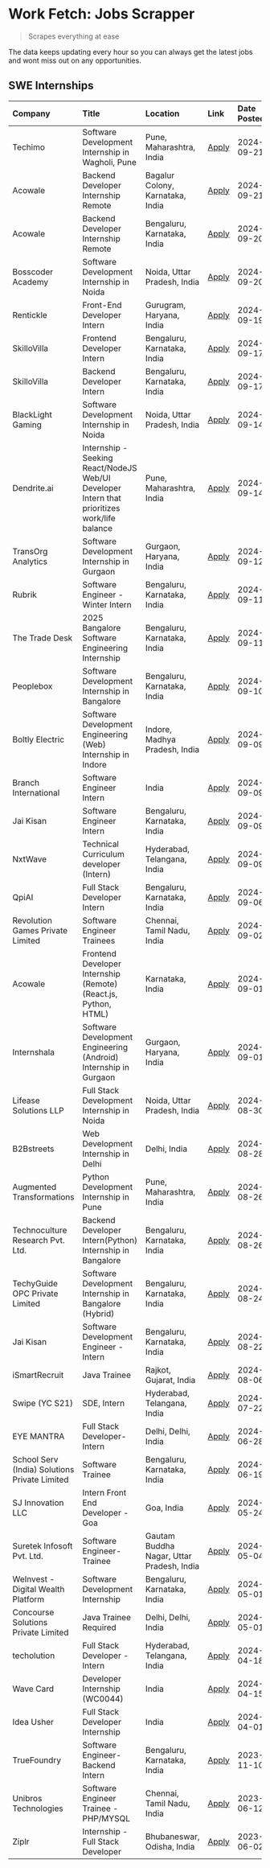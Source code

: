 # Work Fetch: Jobs Scrapper
> Scrapes everything at ease

The data keeps updating every hour so you can always get the latest jobs and wont miss out on any opportunities.

## SWE Internships
<!--START_SECTION:workfetch-->
| Company                                       | Title                                                                                        | Location                                  | Link                                                                                                                                                                                                                                                                                                        | Date Posted   |
|:----------------------------------------------|:---------------------------------------------------------------------------------------------|:------------------------------------------|:------------------------------------------------------------------------------------------------------------------------------------------------------------------------------------------------------------------------------------------------------------------------------------------------------------|:--------------|
| Techimo                                       | Software Development Internship in Wagholi, Pune                                             | Pune, Maharashtra, India                  | [Apply](https://in.linkedin.com/jobs/view/software-development-internship-in-wagholi-pune-at-techimo-4032105423?position=9&pageNum=0&refId=hZzC5LiLzhd9IGg9ydN77g%3D%3D&trackingId=6hnlp4P%2FMwh14mlnC9Fg3Q%3D%3D&trk=public_jobs_jserp-result_search-card)                                                 | 2024-09-21    |
| Acowale                                       | Backend Developer Internship Remote                                                          | Bagalur Colony, Karnataka, India          | [Apply](https://in.linkedin.com/jobs/view/backend-developer-internship-remote-at-acowale-4030088707?position=20&pageNum=0&refId=hZzC5LiLzhd9IGg9ydN77g%3D%3D&trackingId=OYoVBsJ7SnFHTVs6MIyiEw%3D%3D&trk=public_jobs_jserp-result_search-card)                                                              | 2024-09-21    |
| Acowale                                       | Backend Developer Internship Remote                                                          | Bengaluru, Karnataka, India               | [Apply](https://in.linkedin.com/jobs/view/backend-developer-internship-remote-at-acowale-4030975489?position=13&pageNum=0&refId=hZzC5LiLzhd9IGg9ydN77g%3D%3D&trackingId=RUKWsYNp3Fx%2B974O3b86cw%3D%3D&trk=public_jobs_jserp-result_search-card)                                                            | 2024-09-20    |
| Bosscoder Academy                             | Software Development Internship in Noida                                                     | Noida, Uttar Pradesh, India               | [Apply](https://in.linkedin.com/jobs/view/software-development-internship-in-noida-at-bosscoder-academy-4031161323?position=22&pageNum=0&refId=hZzC5LiLzhd9IGg9ydN77g%3D%3D&trackingId=RFGZAbnLnHRQ1Q5aCDh%2F4A%3D%3D&trk=public_jobs_jserp-result_search-card)                                             | 2024-09-20    |
| Rentickle                                     | Front-End Developer Intern                                                                   | Gurugram, Haryana, India                  | [Apply](https://in.linkedin.com/jobs/view/front-end-developer-intern-at-rentickle-4028002764?position=44&pageNum=0&refId=hZzC5LiLzhd9IGg9ydN77g%3D%3D&trackingId=5k3UtwPaJnvxxSopXCKxqA%3D%3D&trk=public_jobs_jserp-result_search-card)                                                                     | 2024-09-19    |
| SkilloVilla                                   | Frontend Developer Intern                                                                    | Bengaluru, Karnataka, India               | [Apply](https://in.linkedin.com/jobs/view/frontend-developer-intern-at-skillovilla-4025873510?position=6&pageNum=0&refId=hZzC5LiLzhd9IGg9ydN77g%3D%3D&trackingId=agWv7QmYndXShiKKORSZIg%3D%3D&trk=public_jobs_jserp-result_search-card)                                                                     | 2024-09-17    |
| SkilloVilla                                   | Backend Developer Intern                                                                     | Bengaluru, Karnataka, India               | [Apply](https://in.linkedin.com/jobs/view/backend-developer-intern-at-skillovilla-4025860894?position=17&pageNum=0&refId=hZzC5LiLzhd9IGg9ydN77g%3D%3D&trackingId=SnAnjhfnOQqSNDYdl0yInA%3D%3D&trk=public_jobs_jserp-result_search-card)                                                                     | 2024-09-17    |
| BlackLight Gaming                             | Software Development Internship in Noida                                                     | Noida, Uttar Pradesh, India               | [Apply](https://in.linkedin.com/jobs/view/software-development-internship-in-noida-at-blacklight-gaming-4026655870?position=21&pageNum=0&refId=hZzC5LiLzhd9IGg9ydN77g%3D%3D&trackingId=vMGoW0jFl6UO7qjGRItQZQ%3D%3D&trk=public_jobs_jserp-result_search-card)                                               | 2024-09-14    |
| Dendrite.ai                                   | Internship - Seeking React/NodeJS Web/UI Developer Intern that prioritizes work/life balance | Pune, Maharashtra, India                  | [Apply](https://in.linkedin.com/jobs/view/internship-seeking-react-nodejs-web-ui-developer-intern-that-prioritizes-work-life-balance-at-dendrite-ai-4025969106?position=36&pageNum=0&refId=hZzC5LiLzhd9IGg9ydN77g%3D%3D&trackingId=0a%2F62F3SXfZq7rGaaZPHhw%3D%3D&trk=public_jobs_jserp-result_search-card) | 2024-09-14    |
| TransOrg Analytics                            | Software Development Internship in Gurgaon                                                   | Gurgaon, Haryana, India                   | [Apply](https://in.linkedin.com/jobs/view/software-development-internship-in-gurgaon-at-transorg-analytics-4024791052?position=46&pageNum=0&refId=hZzC5LiLzhd9IGg9ydN77g%3D%3D&trackingId=xAjVFfgjwd0pHcIRIR9T8g%3D%3D&trk=public_jobs_jserp-result_search-card)                                            | 2024-09-12    |
| Rubrik                                        | Software Engineer - Winter Intern                                                            | Bengaluru, Karnataka, India               | [Apply](https://in.linkedin.com/jobs/view/software-engineer-winter-intern-at-rubrik-4006567784?position=7&pageNum=0&refId=hZzC5LiLzhd9IGg9ydN77g%3D%3D&trackingId=sI%2BTYPKhWRe%2B9z6yfd0jeA%3D%3D&trk=public_jobs_jserp-result_search-card)                                                                | 2024-09-11    |
| The Trade Desk                                | 2025 Bangalore Software Engineering Internship                                               | Bengaluru, Karnataka, India               | [Apply](https://in.linkedin.com/jobs/view/2025-bangalore-software-engineering-internship-at-the-trade-desk-3987456531?position=25&pageNum=0&refId=hZzC5LiLzhd9IGg9ydN77g%3D%3D&trackingId=r7um5E6LfZiGQNUY0fQYJQ%3D%3D&trk=public_jobs_jserp-result_search-card)                                            | 2024-09-11    |
| Peoplebox                                     | Software Development Internship in Bangalore                                                 | Bengaluru, Karnataka, India               | [Apply](https://in.linkedin.com/jobs/view/software-development-internship-in-bangalore-at-peoplebox-4022411601?position=8&pageNum=0&refId=hZzC5LiLzhd9IGg9ydN77g%3D%3D&trackingId=TejrBoOhVJ1TmWBMflLovw%3D%3D&trk=public_jobs_jserp-result_search-card)                                                    | 2024-09-10    |
| Boltly Electric                               | Software Development Engineering (Web) Internship in Indore                                  | Indore, Madhya Pradesh, India             | [Apply](https://in.linkedin.com/jobs/view/software-development-engineering-web-internship-in-indore-at-boltly-electric-4021686267?position=11&pageNum=0&refId=hZzC5LiLzhd9IGg9ydN77g%3D%3D&trackingId=j%2Fzxz51fs2UzhPs1r2QKyQ%3D%3D&trk=public_jobs_jserp-result_search-card)                              | 2024-09-09    |
| Branch International                          | Software Engineer Intern                                                                     | India                                     | [Apply](https://in.linkedin.com/jobs/view/software-engineer-intern-at-branch-international-3360513601?position=35&pageNum=0&refId=hZzC5LiLzhd9IGg9ydN77g%3D%3D&trackingId=h35o1dOOGgai%2BaJSpbrQFA%3D%3D&trk=public_jobs_jserp-result_search-card)                                                          | 2024-09-09    |
| Jai Kisan                                     | Software Engineer Intern                                                                     | Bengaluru, Karnataka, India               | [Apply](https://in.linkedin.com/jobs/view/software-engineer-intern-at-jai-kisan-4024075360?position=43&pageNum=0&refId=hZzC5LiLzhd9IGg9ydN77g%3D%3D&trackingId=9YFKAtZ6cwMG6frujgjLwg%3D%3D&trk=public_jobs_jserp-result_search-card)                                                                       | 2024-09-09    |
| NxtWave                                       | Technical Curriculum developer (Intern)                                                      | Hyderabad, Telangana, India               | [Apply](https://in.linkedin.com/jobs/view/technical-curriculum-developer-intern-at-nxtwave-4020462207?position=45&pageNum=0&refId=hZzC5LiLzhd9IGg9ydN77g%3D%3D&trackingId=3OjycKEGFu4MUpDTM%2FjDEw%3D%3D&trk=public_jobs_jserp-result_search-card)                                                          | 2024-09-09    |
| QpiAI                                         | Full Stack Developer Intern                                                                  | Bengaluru, Karnataka, India               | [Apply](https://in.linkedin.com/jobs/view/full-stack-developer-intern-at-qpiai-4017395346?position=48&pageNum=0&refId=hZzC5LiLzhd9IGg9ydN77g%3D%3D&trackingId=GFCseRcc4mjkpRVulndsRg%3D%3D&trk=public_jobs_jserp-result_search-card)                                                                        | 2024-09-06    |
| Revolution Games Private Limited              | Software Engineer Trainees                                                                   | Chennai, Tamil Nadu, India                | [Apply](https://in.linkedin.com/jobs/view/software-engineer-trainees-at-revolution-games-private-limited-4015912927?position=30&pageNum=0&refId=hZzC5LiLzhd9IGg9ydN77g%3D%3D&trackingId=piLCDYZbgS7Q1KIScqDyew%3D%3D&trk=public_jobs_jserp-result_search-card)                                              | 2024-09-02    |
| Acowale                                       | Frontend Developer Internship (Remote) (React.js, Python, HTML)                              | Karnataka, India                          | [Apply](https://in.linkedin.com/jobs/view/frontend-developer-internship-remote-react-js-python-html-at-acowale-4014663920?position=2&pageNum=0&refId=hZzC5LiLzhd9IGg9ydN77g%3D%3D&trackingId=AZ3UqK43WEp18095mdIX%2FA%3D%3D&trk=public_jobs_jserp-result_search-card)                                       | 2024-09-01    |
| Internshala                                   | Software Development Engineering (Android) Internship in Gurgaon                             | Gurgaon, Haryana, India                   | [Apply](https://in.linkedin.com/jobs/view/software-development-engineering-android-internship-in-gurgaon-at-internshala-4015471580?position=12&pageNum=0&refId=hZzC5LiLzhd9IGg9ydN77g%3D%3D&trackingId=z05ci9S7pI9rLg5%2Bp6H0Vw%3D%3D&trk=public_jobs_jserp-result_search-card)                             | 2024-09-01    |
| Lifease Solutions LLP                         | Full Stack Development Internship in Noida                                                   | Noida, Uttar Pradesh, India               | [Apply](https://in.linkedin.com/jobs/view/full-stack-development-internship-in-noida-at-lifease-solutions-llp-4013798377?position=40&pageNum=0&refId=hZzC5LiLzhd9IGg9ydN77g%3D%3D&trackingId=HDuczNUPUSVRw3ORMn%2Flog%3D%3D&trk=public_jobs_jserp-result_search-card)                                       | 2024-08-30    |
| B2Bstreets                                    | Web Development Internship in Delhi                                                          | Delhi, India                              | [Apply](https://in.linkedin.com/jobs/view/web-development-internship-in-delhi-at-b2bstreets-4010140761?position=55&pageNum=0&refId=hZzC5LiLzhd9IGg9ydN77g%3D%3D&trackingId=wszRgA4Er1zUIKIdZCRkwQ%3D%3D&trk=public_jobs_jserp-result_search-card)                                                           | 2024-08-28    |
| Augmented Transformations                     | Python Development Internship in Pune                                                        | Pune, Maharashtra, India                  | [Apply](https://in.linkedin.com/jobs/view/python-development-internship-in-pune-at-augmented-transformations-4010741884?position=32&pageNum=0&refId=hZzC5LiLzhd9IGg9ydN77g%3D%3D&trackingId=5PNuJrohZPopclXlQkbTbg%3D%3D&trk=public_jobs_jserp-result_search-card)                                          | 2024-08-26    |
| Technoculture Research Pvt. Ltd.              | Backend Developer Intern(Python) Internship in Bangalore                                     | Bengaluru, Karnataka, India               | [Apply](https://in.linkedin.com/jobs/view/backend-developer-intern-python-internship-in-bangalore-at-technoculture-research-pvt-ltd-4010744714?position=41&pageNum=0&refId=hZzC5LiLzhd9IGg9ydN77g%3D%3D&trackingId=S9mM8HcvG%2BE9DQp6S3vdHg%3D%3D&trk=public_jobs_jserp-result_search-card)                 | 2024-08-26    |
| TechyGuide OPC Private Limited                | Software Development Internship in Bangalore (Hybrid)                                        | Bengaluru, Karnataka, India               | [Apply](https://in.linkedin.com/jobs/view/software-development-internship-in-bangalore-hybrid-at-techyguide-opc-private-limited-4009591646?position=58&pageNum=0&refId=hZzC5LiLzhd9IGg9ydN77g%3D%3D&trackingId=7I%2FiRWqukyLcD9t6bKsT%2FA%3D%3D&trk=public_jobs_jserp-result_search-card)                   | 2024-08-24    |
| Jai Kisan                                     | Software Development Engineer - Intern                                                       | Bengaluru, Karnataka, India               | [Apply](https://in.linkedin.com/jobs/view/software-development-engineer-intern-at-jai-kisan-4027288169?position=23&pageNum=0&refId=hZzC5LiLzhd9IGg9ydN77g%3D%3D&trackingId=eikFAiBi0sjkyISjBjxIYA%3D%3D&trk=public_jobs_jserp-result_search-card)                                                           | 2024-08-22    |
| iSmartRecruit                                 | Java Trainee                                                                                 | Rajkot, Gujarat, India                    | [Apply](https://in.linkedin.com/jobs/view/java-trainee-at-ismartrecruit-3992301825?position=50&pageNum=0&refId=hZzC5LiLzhd9IGg9ydN77g%3D%3D&trackingId=8smfXoUTqng4bNHkx7Zapg%3D%3D&trk=public_jobs_jserp-result_search-card)                                                                               | 2024-08-06    |
| Swipe (YC S21)                                | SDE, Intern                                                                                  | Hyderabad, Telangana, India               | [Apply](https://in.linkedin.com/jobs/view/sde-intern-at-swipe-yc-s21-3980368092?position=56&pageNum=0&refId=hZzC5LiLzhd9IGg9ydN77g%3D%3D&trackingId=DXpJjdLDXBwawcxKQYsDVA%3D%3D&trk=public_jobs_jserp-result_search-card)                                                                                  | 2024-07-22    |
| EYE MANTRA                                    | Full Stack Developer- Intern                                                                 | Delhi, Delhi, India                       | [Apply](https://in.linkedin.com/jobs/view/full-stack-developer-intern-at-eye-mantra-3960988037?position=15&pageNum=0&refId=hZzC5LiLzhd9IGg9ydN77g%3D%3D&trackingId=4gvY2jByunzH6zsjRhSpzw%3D%3D&trk=public_jobs_jserp-result_search-card)                                                                   | 2024-06-28    |
| School Serv (India) Solutions Private Limited | Software Trainee                                                                             | Bengaluru, Karnataka, India               | [Apply](https://in.linkedin.com/jobs/view/software-trainee-at-school-serv-india-solutions-private-limited-3953917603?position=37&pageNum=0&refId=hZzC5LiLzhd9IGg9ydN77g%3D%3D&trackingId=KvPgD%2BcNEzGFDDc%2FIiv4Pg%3D%3D&trk=public_jobs_jserp-result_search-card)                                         | 2024-06-19    |
| SJ Innovation LLC                             | Intern Front End Developer - Goa                                                             | Goa, India                                | [Apply](https://in.linkedin.com/jobs/view/intern-front-end-developer-goa-at-sj-innovation-llc-3931678611?position=18&pageNum=0&refId=hZzC5LiLzhd9IGg9ydN77g%3D%3D&trackingId=Db1xo35KClsu5UVDqOTdxQ%3D%3D&trk=public_jobs_jserp-result_search-card)                                                         | 2024-05-24    |
| Suretek Infosoft Pvt. Ltd.                    | Software Engineer-Trainee                                                                    | Gautam Buddha Nagar, Uttar Pradesh, India | [Apply](https://in.linkedin.com/jobs/view/software-engineer-trainee-at-suretek-infosoft-pvt-ltd-3916999948?position=38&pageNum=0&refId=hZzC5LiLzhd9IGg9ydN77g%3D%3D&trackingId=awy2PQa7I7PBvolNEtYrQw%3D%3D&trk=public_jobs_jserp-result_search-card)                                                       | 2024-05-04    |
| WeInvest - Digital Wealth Platform            | Software Development Internship                                                              | Bengaluru, Karnataka, India               | [Apply](https://in.linkedin.com/jobs/view/software-development-internship-at-weinvest-digital-wealth-platform-3912867225?position=5&pageNum=0&refId=hZzC5LiLzhd9IGg9ydN77g%3D%3D&trackingId=RflAXcPaiSJTPhlwN5qsHA%3D%3D&trk=public_jobs_jserp-result_search-card)                                          | 2024-05-01    |
| Concourse Solutions Private Limited           | Java Trainee Required                                                                        | Delhi, Delhi, India                       | [Apply](https://in.linkedin.com/jobs/view/java-trainee-required-at-concourse-solutions-private-limited-3912869388?position=16&pageNum=0&refId=hZzC5LiLzhd9IGg9ydN77g%3D%3D&trackingId=UT%2BSC0e3B35DfTtWI938JQ%3D%3D&trk=public_jobs_jserp-result_search-card)                                              | 2024-05-01    |
| techolution                                   | Full Stack Developer - Intern                                                                | Hyderabad, Telangana, India               | [Apply](https://in.linkedin.com/jobs/view/full-stack-developer-intern-at-techolution-3904814977?position=24&pageNum=0&refId=hZzC5LiLzhd9IGg9ydN77g%3D%3D&trackingId=qBwoB3kkwkdg1zUAByj1dA%3D%3D&trk=public_jobs_jserp-result_search-card)                                                                  | 2024-04-18    |
| Wave Card                                     | Developer Internship (WC0044)                                                                | India                                     | [Apply](https://in.linkedin.com/jobs/view/developer-internship-wc0044-at-wave-card-3900079966?position=29&pageNum=0&refId=hZzC5LiLzhd9IGg9ydN77g%3D%3D&trackingId=d6SdM6oC8TZchOb3BVueVQ%3D%3D&trk=public_jobs_jserp-result_search-card)                                                                    | 2024-04-15    |
| Idea Usher                                    | Full Stack Developer Internship                                                              | India                                     | [Apply](https://in.linkedin.com/jobs/view/full-stack-developer-internship-at-idea-usher-3879565540?position=33&pageNum=0&refId=hZzC5LiLzhd9IGg9ydN77g%3D%3D&trackingId=JscBr8pnaYPiTuvehyIOcA%3D%3D&trk=public_jobs_jserp-result_search-card)                                                               | 2024-04-01    |
| TrueFoundry                                   | Software Engineer-Backend Intern                                                             | Bengaluru, Karnataka, India               | [Apply](https://in.linkedin.com/jobs/view/software-engineer-backend-intern-at-truefoundry-3779508170?position=53&pageNum=0&refId=hZzC5LiLzhd9IGg9ydN77g%3D%3D&trackingId=S%2FqOSMvIr8kq2x787crqgg%3D%3D&trk=public_jobs_jserp-result_search-card)                                                           | 2023-11-10    |
| Unibros Technologies                          | Software Engineer Trainee - PHP/MYSQL                                                        | Chennai, Tamil Nadu, India                | [Apply](https://in.linkedin.com/jobs/view/software-engineer-trainee-php-mysql-at-unibros-technologies-3656599241?position=27&pageNum=0&refId=hZzC5LiLzhd9IGg9ydN77g%3D%3D&trackingId=%2FzmEOhZ8E5cEAOYOTrIPMQ%3D%3D&trk=public_jobs_jserp-result_search-card)                                               | 2023-06-12    |
| Ziplr                                         | Internship - Full Stack Developer                                                            | Bhubaneswar, Odisha, India                | [Apply](https://in.linkedin.com/jobs/view/internship-full-stack-developer-at-ziplr-3645675705?position=54&pageNum=0&refId=hZzC5LiLzhd9IGg9ydN77g%3D%3D&trackingId=ZVji8rTZ%2Ff19GlGV6s%2BCDQ%3D%3D&trk=public_jobs_jserp-result_search-card)                                                                | 2023-06-02    |
<!--END_SECTION:workfetch-->
